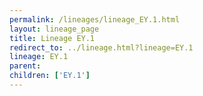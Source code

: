```yaml
---
permalink: /lineages/lineage_EY.1.html
layout: lineage_page
title: Lineage EY.1
redirect_to: ../lineage.html?lineage=EY.1
lineage: EY.1
parent: 
children: ['EY.1']
---
```

